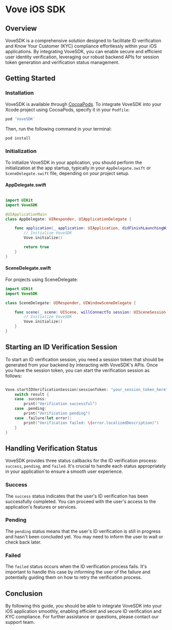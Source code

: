 Vove iOS SDK
============

Overview
--------

VoveSDK is a comprehensive solution designed to facilitate ID verification and Know Your Customer (KYC) compliance effortlessly within your iOS applications. By integrating VoveSDK, you can enable secure and efficient user identity verification, leveraging our robust backend APIs for session token generation and verification status management.

Getting Started
---------------

### Installation

VoveSDK is available through [CocoaPods](https://cocoapods.org/). To integrate VoveSDK into your Xcode project using CocoaPods, specify it in your `Podfile`:

```ruby
pod 'VoveSDK'
```

Then, run the following command in your terminal:

```bash
pod install
```

### Initialization

To initialize VoveSDK in your application, you should perform the initialization at the app startup, typically in your `AppDelegate.swift` or `SceneDelegate.swift` file, depending on your project setup.

#### AppDelegate.swift

```swift

import UIKit
import VoveSDK

@UIApplicationMain
class AppDelegate: UIResponder, UIApplicationDelegate {

    func application(_ application: UIApplication, didFinishLaunchingWithOptions launchOptions: [UIApplication.LaunchOptionsKey: Any]?) -> Bool {
        // Initialize VoveSDK
        Vove.initialize()

        return true
    }
}
```

#### SceneDelegate.swift

For projects using SceneDelegate:

```swift
import UIKit
import VoveSDK

class SceneDelegate: UIResponder, UIWindowSceneDelegate {

    func scene(_ scene: UIScene, willConnectTo session: UISceneSession, options connectionOptions: UIScene.ConnectionOptions) {
        // Initialize VoveSDK
        Vove.initialize()
    }
}
```

Starting an ID Verification Session
-----------------------------------

To start an ID verification session, you need a session token that should be generated from your backend by interacting with VoveSDK's APIs. Once you have the session token, you can start the verification session as follows:

```swift

Vove.startIDVerificationSession(sessionToken: "your_session_token_here") { result in
    switch result {
    case .success:
        print("Verification successful")
    case .pending:
        print("Verification pending")
    case .failure(let error):
        print("Verification failed: \(error.localizedDescription)")
    }
}
```

Handling Verification Status
----------------------------

VoveSDK provides three status callbacks for the ID verification process: `success`, `pending`, and `failed`. It's crucial to handle each status appropriately in your application to ensure a smooth user experience.

### Success

The `success` status indicates that the user's ID verification has been successfully completed. You can proceed with the user's access to the application's features or services.

### Pending

The `pending` status means that the user's ID verification is still in progress and hasn't been concluded yet. You may need to inform the user to wait or check back later.

### Failed

The `failed` status occurs when the ID verification process fails. It's important to handle this case by informing the user of the failure and potentially guiding them on how to retry the verification process.

Conclusion
----------

By following this guide, you should be able to integrate VoveSDK into your iOS application smoothly, enabling efficient and secure ID verification and KYC compliance. For further assistance or questions, please contact our support team.
